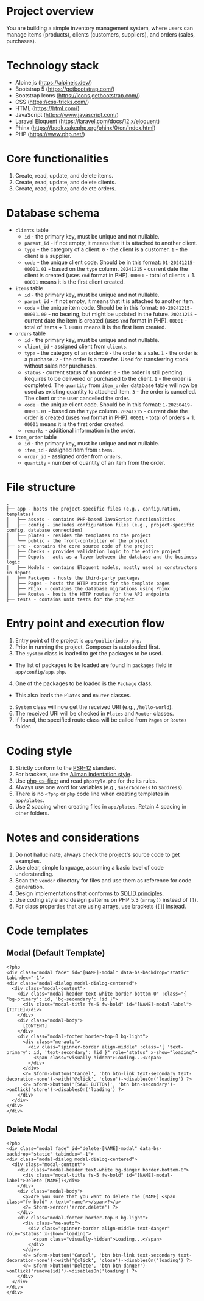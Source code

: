 # Project overview
You are building a simple inventory management system, where users can manage items (products), clients (customers, suppliers), and orders (sales, purchases).

# Technology stack
* Alpine.js (https://alpinejs.dev/)
* Bootstrap 5 (https://getbootstrap.com/)
* Bootstrap Icons (https://icons.getbootstrap.com/)
* CSS (https://css-tricks.com/)
* HTML (https://html.com/)
* JavaScript (https://www.javascript.com/)
* Laravel Eloquent (https://laravel.com/docs/12.x/eloquent)
* Phinx (https://book.cakephp.org/phinx/0/en/index.html)
* PHP (https://www.php.net/)

# Core functionalities
1. Create, read, update, and delete items.
2. Create, read, update, and delete clients.
3. Create, read, update, and delete orders.

# Database schema
* `clients` table
  - `id` - the primary key, must be unique and not nullable.
  - `parent_id` - if not empty, it means that it is attached to another client.
  - `type` - the category of a client:
    `0` - the client is a customer.
    `1` - the client is a supplier.
  - `code` - the unique client code. Should be in this format: `01-20241215-00001`.
    `01` - based on the `type` column.
    `20241215` - current date the client is created (uses `Ymd` format in PHP).
    `00001` - total of clients + 1. `00001` means it is the first client created.
* `items` table
  - `id` - the primary key, must be unique and not nullable.
  - `parent_id` - if not empty, it means that it is attached to another item.
  - `code` - the unique item code. Should be in this format: `00-20241215-00001`.
    `00` - no bearing, but might be updated in the future.
    `20241215` - current date the item is created (uses `Ymd` format in PHP).
    `00001` - total of items + 1. `00001` means it is the first item created.
* `orders` table
  - `id` - the primary key, must be unique and not nullable.
  - `client_id` - assigned client from `clients`.
  - `type` - the category of an order:
    `0` - the order is a sale.
    `1` - the order is a purchase.
    `2` - the order is a transfer. Used for transferring stock without sales nor purchases.
  - `status` - current status of an order:
    `0` - the order is still pending. Requires to be delivered or purchased to the client.
    `1` - the order is completed. The `quantity` from `item_order` database table will now be used as existing quantity to attached item.
    `3` - the order is cancelled. The client or the user cancelled the order.
  - `code` - the unique client code. Should be in this format: `1-20250419-00001`.
    `01` - based on the `type` column.
    `20241215` - current date the order is created (uses `Ymd` format in PHP).
    `00001` - total of orders + 1. `00001` means it is the first order created.
  - `remarks` - additional information in the order.
* `item_order` table
  - `id` - the primary key, must be unique and not nullable.
  - `item_id` - assigned item from `items`.
  - `order_id` - assigned order from `orders`.
  - `quantity` - number of quantity of an item from the order.

# File structure
```
.
├── app - hosts the project-specific files (e.g., configuration, templates)
│   ├── assets - contains PHP-based JavaScript functionalities
│   ├── config - includes configuration files (e.g., project-specific config, database connection)
│   ├── plates - resides the templates to the project
│   └── public - the front-controller of the project
├── src - contains the core source code of the project
│   ├── Checks - provides validation logic to the entire project
│   ├── Depots - acts as a layer between the database and the business logic
│   ├── Models - contains Eloquent models, mostly used as constructors in depots
│   ├── Packages - hosts the third-party packages
│   ├── Pages - hosts the HTTP routes for the template pages
│   ├── Phinx - contains the database migrations using Phinx
│   ├── Routes - hosts the HTTP routes for the API endpoints
├── tests - contains unit tests for the project
```

# Entry point and execution flow
1. Entry point of the project is `app/public/index.php`.
2. Prior in running the project, Composer is autoloaded first.
3. The `System` class is loaded to get the packages to be used.
  * The list of packages to be loaded are found in `packages` field in `app/config/app.php`.
4. One of the packages to be loaded is the `Package` class.
  * This also loads the `Plates` and `Router` classes.
5. `System` class will now get the received URI (e.g., `/hello-world`).
6. The received URI will be checked in `Plates` and `Router` classes.
7. If found, the specified route class will be called from `Pages` or `Routes` folder.

# Coding style
1. Strictly conform to the [PSR-12](https://www.php-fig.org/psr/psr-12/) standard.
2. For brackets, use the [Allman indentation style](https://en.wikipedia.org/wiki/Indentation_style#Allman).
3. Use [php-cs-fixer](https://cs.symfony.com/) and read `phpstyle.php` for the its rules.
4. Always use one word for variables (e.g., `$userAddress` to `$address`).
5. There is no `<?php` or `php` code line when creating templates in `app/plates`.
6. Use 2 spacing when creating files in `app/plates`. Retain 4 spacing in other folders.

# Notes and considerations
1. Do not hallucinate, always check the project's source code to get examples.
2. Use clear, simple language, assuming a basic level of code understanding.
3. Scan the `vendor` directory for files and use them as reference for code generation.
4. Design implementations that conforms to [SOLID principles](https://en.wikipedia.org/wiki/SOLID).
5. Use coding style and design patterns on PHP 5.3 (`array()` instead of `[]`).
6. For class properties that are using arrays, use brackets (`[]`) instead.

# Code templates

## Modal (Default Template)
```
<?php
<div class="modal fade" id="[NAME]-modal" data-bs-backdrop="static" tabindex="-1">
<div class="modal-dialog modal-dialog-centered">
  <div class="modal-content">
    <div class="modal-header text-white border-bottom-0" :class="{ 'bg-primary': id, 'bg-secondary': !id }">
      <div class="modal-title fs-5 fw-bold" id="[NAME]-modal-label">[TITLE]</div>
    </div>
    <div class="modal-body">
      [CONTENT]
    </div>
    <div class="modal-footer border-top-0 bg-light">
      <div class="me-auto">
        <div class="spinner-border align-middle" :class="{ 'text-primary': id, 'text-secondary': !id }" role="status" x-show="loading">
          <span class="visually-hidden">Loading...</span>
        </div>
      </div>
      <?= $form->button('Cancel', 'btn btn-link text-secondary text-decoration-none')->with('@click', 'close')->disablesOn('loading') ?>
      <?= $form->button('[SAVE BUTTON]', 'btn btn-secondary')->onClick('store')->disablesOn('loading') ?>
    </div>
  </div>
</div>
</div>
```

## Delete Modal
```
<?php
<div class="modal fade" id="delete-[NAME]-modal" data-bs-backdrop="static" tabindex="-1">
<div class="modal-dialog modal-dialog-centered">
  <div class="modal-content">
    <div class="modal-header text-white bg-danger border-bottom-0">
      <div class="modal-title fs-5 fw-bold" id="[NAME]-modal-label">Delete [NAME]?</div>
    </div>
    <div class="modal-body">
      <p>Are you sure that you want to delete the [NAME] <span class="fw-bold" x-text="name"></span>?</p>
      <?= $form->error('error.delete') ?>
    </div>
    <div class="modal-footer border-top-0 bg-light">
      <div class="me-auto">
        <div class="spinner-border align-middle text-danger" role="status" x-show="loading">
          <span class="visually-hidden">Loading...</span>
        </div>
      </div>
      <?= $form->button('Cancel', 'btn btn-link text-secondary text-decoration-none')->with('@click', 'close')->disablesOn('loading') ?>
      <?= $form->button('Delete', 'btn btn-danger')->onClick('remove(id)')->disablesOn('loading') ?>
    </div>
  </div>
</div>
</div>
```
